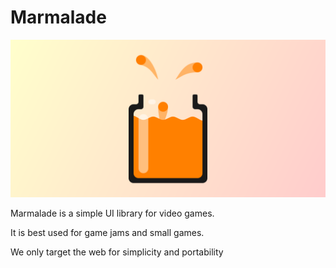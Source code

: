 # Marmalade
![](resources/banner.png)

Marmalade is a simple UI library for video games.

It is best used for game jams and small games.

We only target the web for simplicity and portability